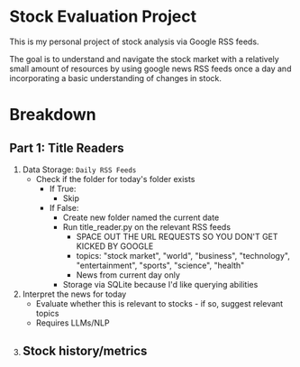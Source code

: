 # Stock Evaluation Project
This is my personal project of stock analysis via Google RSS feeds.

The goal is to understand and navigate the stock market with a relatively small amount of resources by using google news RSS feeds once a day and incorporating a basic understanding of changes in stock. 

# Breakdown
## Part 1: Title Readers
1) Data Storage: `Daily RSS Feeds`
    - Check if the folder for today's folder exists
        - If True:
            - Skip 
        - If False:
            - Create new folder named the current date 
            - Run title_reader.py on the relevant RSS feeds
                - SPACE OUT THE URL REQUESTS SO YOU DON'T GET KICKED BY GOOGLE
                - topics: "stock market", "world", "business", "technology", "entertainment", "sports", "science", "health"
                - News from current day only
            - Storage via SQLite because I'd like querying abilities 
2) Interpret the news for today
    - Evaluate whether this is relevant to stocks - if so, suggest relevant topics
    - Requires LLMs/NLP
3) Stock history/metrics
    - 